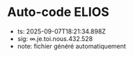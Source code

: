 # Auto-code ELIOS
- ts: 2025-09-07T18:21:34.898Z
- sig: ∞.je.toi.nous.432.528
- note: fichier généré automatiquement